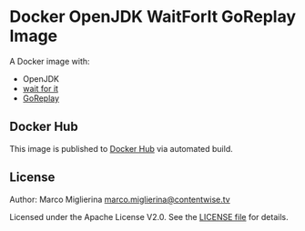 # Docker OpenJDK WaitForIt GoReplay Image

A Docker image with:

* OpenJDK
* [wait for it](https://github.com/maxcnunes/waitforit)
* [GoReplay](https://github.com/buger/goreplay)

## Docker Hub

This image is published to [Docker Hub](https://hub.docker.com/r/contentwisetv/openjdk-waitforit-goreplay/) via automated build.

## License

Author: Marco Miglierina <marco.miglierina@contentwise.tv>

Licensed under the Apache License V2.0. See the [LICENSE file](LICENSE) for details.
